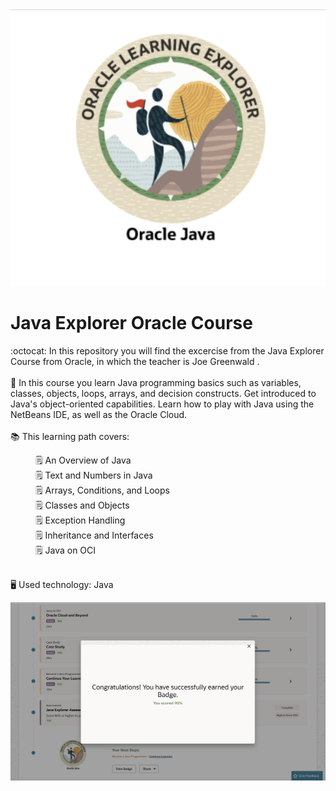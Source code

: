 <div align="end">
  <img src="img/Badge.png" alt="">
</div>

# Java Explorer Oracle Course

:octocat: In this repository you will find the excercise from the Java Explorer Course from Oracle, in which the teacher is Joe Greenwald .
<br> 
<br> 📓 In this course you learn Java programming basics such as variables, classes, objects, loops, arrays, and decision constructs. Get introduced to Java's object-oriented capabilities. Learn how to play with Java using the NetBeans IDE, as well as the Oracle Cloud. 
<br>
<br> 📚 This learning path covers:
<dl>
  <dd> 🗒️ An Overview of Java
  <dd> 🗒️ Text and Numbers in Java
  <dd> 🗒️ Arrays, Conditions, and Loops
  <dd> 🗒️ Classes and Objects
  <dd> 🗒️ Exception Handling
  <dd> 🗒️ Inheritance and Interfaces
  <dd> 🗒️ Java on OCI
</dl>

<br> 🖥️ Used technology: Java

<div align="center">
  <img src="img/Finalization course.png" alt="">
</div>
